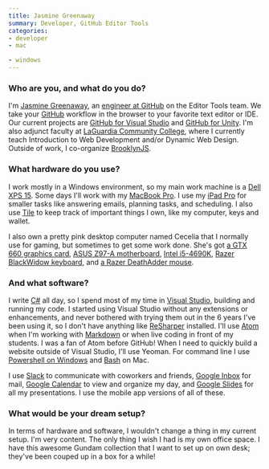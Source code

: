 ```yaml
---
title: Jasmine Greenaway
summary: Developer, GitHub Editor Tools
categories:
- developer
- mac

- windows
---
```


### Who are you, and what do you do?

I'm [Jasmine Greenaway](http://jasminegreenaway.com/ "Jasmine's website."), an [engineer at GitHub](https://github.com/paladique "Jasmine's GitHub account.") on the Editor Tools team. We take your [GitHub][] workflow in the browser to your favorite text editor or IDE. Our current projects are [GitHub for Visual Studio][github-for-visual-studio] and [GitHub for Unity][github-for-unity]. I'm also adjunct faculty at [LaGuardia Community College](http://www.laguardia.edu/home/Default.aspx "A community college in New York."), where I currently teach Introduction to Web Development and/or Dynamic Web Design. Outside of work, I co-organize [BrooklynJS](http://brooklynjs.com/ "A JavaScript meetup in Brooklyn.").

### What hardware do you use?

I work mostly in a Windows environment, so my main work machine is a [Dell XPS 15][xps-15]. Some days I'll work with my [MacBook Pro][macbook-pro]. I use my [iPad Pro][ipad-pro] for smaller tasks like answering emails, planning tasks, and scheduling. I also use [Tile][] to keep track of important things I own, like my computer, keys and wallet.

I also own a pretty pink desktop computer named Cecelia that I normally use for gaming, but sometimes to get some work done. She's got [a GTX 660 graphics card][geforce-gtx-660], [ASUS Z97-A motherboard][z97-a], [Intel i5-4690K][core-i5-4690k], [Razer BlackWidow keyboard][blackwidow-chroma], and [a Razer DeathAdder mouse][deathadder-chroma].

### And what software?

I write [C#][c-sharp] all day, so I spend most of my time in [Visual Studio][visual-studio], building and running my code. I started using Visual Studio without any extensions or enhancements, and never bothered with trying them out in the 6 years I've been using it, so I don't have anything like [ReSharper][] installed. I'll use [Atom][] when I'm working with [Markdown][] or when live coding in front of my students. I was a fan of Atom before GitHub! When I need to quickly build a website outside of Visual Studio, I'll use Yeoman. For command line I use [Powershell on Windows][windows-powershell] and [Bash][] on Mac.

I use [Slack][] to communicate with coworkers and friends, [Google Inbox][google-inbox] for mail, [Google Calendar][google-calendar] to view and organize my day, and [Google Slides][google-slides] for all my presentations. I use the mobile app versions of all of these.

### What would be your dream setup?

In terms of hardware and software, I wouldn't change a thing in my current setup. I'm very content. The only thing I wish I had is my own office space. I have this awesome Gundam collection that I want to set up on own desk; they've been couped up in a box for a while!

[blackwidow-chroma]: https://www.amazon.com/Razer-BlackWidow-Chroma-Mechanical-Keyboard/dp/B00MTWV0II "A mechanical gaming keyboard."
[core-i5-4690k]: https://ark.intel.com/products/80811/Intel-Core-i5-4690K-Processor-6M-Cache-up-to-3_90-GHz "A PC CPU."
[deathadder-chroma]: https://www.razerzone.com/gaming-mice/razer-deathadder-chroma "A gaming mouse."
[geforce-gtx-660]: https://www.geforce.com/hardware/desktop-gpus/geforce-gtx-660 "A graphics card."
[ipad-pro]: https://en.wikipedia.org/wiki/IPad_Pro "An iOS tablet."
[macbook-pro]: https://www.apple.com/macbook-pro/ "A laptop."
[tile]: https://www.thetileapp.com/ "A Bluetooth tracking device."
[xps-15]: https://www.dell.com/en-us/shop/productdetails/xps-15-9530 "A 15.6 inch PC laptop."
[z97-a]: https://www.asus.com/us/Motherboards/Z97A/ "A PC motherboard."
[atom]: https://atom.io/ "A text editor based on web technology."
[bash]: http://www.gnu.org/software/bash/ "A terminal shell."
[c-sharp]: https://en.wikipedia.org/wiki/C_Sharp_(programming_language) "A compiled programming language."
[github-for-unity]: https://unity.github.com/ "A GitHub extension for Unity."
[github-for-visual-studio]: https://visualstudio.github.com/ "A GitHub extension for Visual Studio."
[github]: https://github.com/ "A Git code repository service."
[google-calendar]: https://en.wikipedia.org/wiki/Google_Calendar "A web-based calendar client."
[google-inbox]: http://www.google.com/inbox/ "A Gmail client app."
[google-slides]: https://www.google.com/slides/about/ "Web-based presentation software."
[markdown]: https://daringfireball.net/projects/markdown/ "An email-like format for marking up text."
[resharper]: http://www.jetbrains.com/resharper/ "A productivity tool for Visual Studio."
[slack]: https://slack.com/ "A collaboration service."
[visual-studio]: http://www.visualstudio.com "A Windows development environment."
[windows-powershell]: https://en.wikipedia.org/wiki/Windows_PowerShell "A shell and scripting language for Windows."
